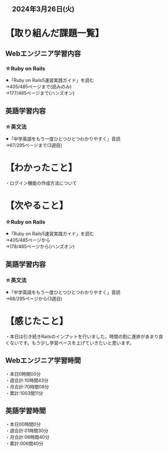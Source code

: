 ## 　2024年3月26日(火)
# 【取り組んだ課題一覧】
## Webエンジニア学習内容
### ☆Ruby on Rails
⚫︎「Ruby on Rails5速習実践ガイド」を読む<br>
→405/485ページまで(読みのみ)<br>
→177/485ページまで(ハンズオン)<br>
## 英語学習内容
### ☆英文法
⚫︎「中学英語をもう一度ひとつひとつわかりやすく」音読<br>
→67/295ページまで(3週目)<br>
# 【わかったこと】
・ログイン機能の作成方法について<br>
# 【次やること】
### ☆Ruby on Rails
⚫︎「Ruby on Rails5速習実践ガイド」を読む<br>
→405/485ページから<br>
→178/485ページから(ハンズオン)<br>
## 英語学習内容
### ☆英文法
⚫︎「中学英語をもう一度ひとつひとつわかりやすく」音読<br>
→68/295ページから(3週目)<br>
# 【感じたこと】
・本日は引き続きRailsのインプットを行いました。時間の割に進捗があまり良くないです。もう少し学習ペースを上げていきたいと思います。<br>
## Webエンジニア学習時間
・本日0時間00分<br>
・週合計:10時間43分<br>
・月合計:70時間08分<br>
・累計:1003間11分<br>
## 英語学習時間
・本日00時間0分<br>
・週合計:01時間30分<br>
・月合計:06時間40分<br>
・累計:006間40分<br>
